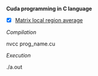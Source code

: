 **Cuda programming in C language**


- [x] [Matrix local region average](https://github.com/santanupattanayak1/ML_DS_Catalog-/blob/master/Cuda%20Programming%20/CS17EMDS11024_Prog.cu)


*Compilation*

nvcc prog_name.cu

*Execution*

./a.out



